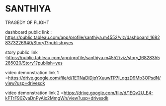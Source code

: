 # SANTHIYA
TRAGEDY OF FLIGHT

dashboard public link : https://public.tableau.com/app/profile/santhiya.m4552/viz/dashboard_16828373226940/Story1?publish=yes

story public link :https://public.tableau.com/app/profile/santhiya.m4552/viz/story_16828355285020/Story1?publish=yes

video demonstration link 1 =https://drive.google.com/file/d/1ETNaDiDjpYXuuwTP7iLqqzD9Mb3OPsdN/view?usp=drivesdk

video demonstration link 2 =https://drive.google.com/file/d/1EQv2U_E4-kFTrF90ZyaDnPyAix2MmgWh/view?usp=drivesdk
